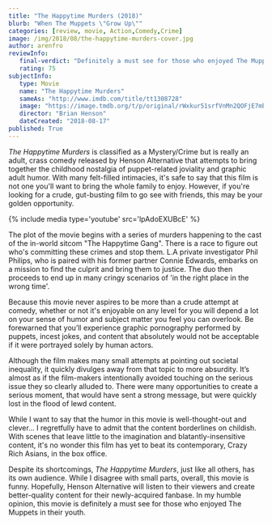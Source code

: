 ```yaml
---
title: "The Happytime Murders (2018)"
blurb: "When The Muppets \"Grow Up\""
categories: [review, movie, Action,Comedy,Crime]
image: /img/2018/08/the-happytime-murders-cover.jpg
author: arenfro
reviewInfo:
   final-verdict: "Definitely a must see for those who enjoyed The Muppets in their youth."
   rating: 75
subjectInfo:
   type: Movie
   name: "The Happytime Murders"
   sameAs: "http://www.imdb.com/title/tt1308728"
   image: "https://image.tmdb.org/t/p/original/rWxkur51srfVnMn2QOFjE7mbq6h.jpg"
   director: "Brian Henson"
   dateCreated: "2018-08-17"
published: True
---
```



*The Happytime Murders* is classified as a Mystery/Crime but is really an adult, crass comedy released by Henson Alternative that attempts to bring together the childhood nostalgia of puppet-related joviality and graphic adult humor. With many felt-filled intimacies, it's safe to say that this film is not one you'll want to bring the whole family to enjoy. However, if you're looking for a crude, gut-busting film to go see with friends, this may be your golden opportunity.

{% include media type='youtube' src='lpAdoEXUBcE' %}

The plot of the movie begins with a series of murders happening to the cast of the in-world sitcom "The Happytime Gang". There is a race to figure out who's committing these crimes and stop them. L.A private investigator Phil Philips, who is paired with his former partner Connie Edwards, embarks on a mission to find the culprit and bring them to justice. The duo then proceeds to end up in many cringy scenarios of 'in the right place in the wrong time'.

Because this movie never aspires to be more than a crude attempt at comedy, whether or not it's enjoyable on any level for you will depend a lot on your sense of humor and subject matter you feel you can overlook. Be forewarned that you’ll experience graphic pornography performed by puppets, incest jokes, and content that absolutely would not be acceptable if it were portrayed solely by human actors.

Although the film makes many small attempts at pointing out societal inequality, it quickly divulges away from that topic to more absurdity. It’s almost as if the film-makers intentionally avoided touching on the serious issue they so clearly alluded to. There were many opportunities to create a serious moment, that would have sent a strong message, but were quickly lost in the flood of lewd content.

While I want to say that the humor in this movie is well-thought-out and clever... I regretfully have to admit that the content borderlines on childish. With scenes that leave little to the imagination and blatantly-insensitive content, it's no wonder this film has yet to beat its contemporary, Crazy Rich Asians, in the box office.

Despite its shortcomings, *The Happytime Murders*, just like all others, has its own audience. While I disagree with small parts, overall, this movie is funny. Hopefully, Henson Alternative will listen to their viewers and create better-quality content for their newly-acquired fanbase. In my humble opinion, this movie is definitely a must see for those who enjoyed The Muppets in their youth.
